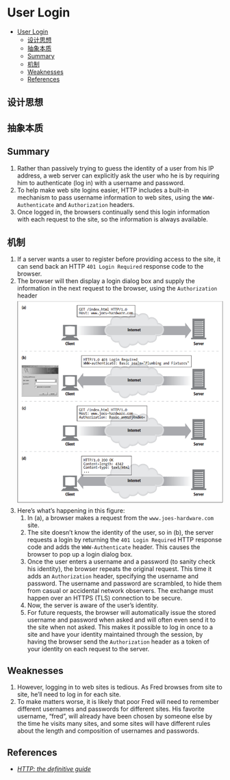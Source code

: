 # User Login


<!-- TOC -->

- [User Login](#user-login)
    - [设计思想](#设计思想)
    - [抽象本质](#抽象本质)
    - [Summary](#summary)
    - [机制](#机制)
    - [Weaknesses](#weaknesses)
    - [References](#references)

<!-- /TOC -->


## 设计思想


## 抽象本质


## Summary
1. Rather than passively trying to guess the identity of a user from his IP address, a web server can explicitly ask the user who he is by requiring him to authenticate (log in) with a username and password.
2. To help make web site logins easier, HTTP includes a built-in mechanism to pass username information to web sites, using the `WWW-Authenticate` and `Authorization` headers. 
3. Once logged in, the browsers continually send this login information with each request to the site, so the information is always available. 


## 机制
1. If a server wants a user to register before providing access to the site, it can send back an HTTP `401 Login Required` response code to the browser. 
2. The browser will then display a login dialog box and supply the information in the next request to the browser, using the `Authorization` header
    <img src="./images/01.png" width="600" style="display: block; margin: 5px 0 10px 0;" />
3. Here’s what’s happening in this figure:
    1. In (a), a browser makes a request from the `www.joes-hardware.com` site.
    2. The site doesn’t know the identity of the user, so in (b), the server requests a login by returning the `401 Login Required` HTTP response code and adds the `WWW-Authenticate` header. This causes the browser to pop up a login dialog box.
    3. Once the user enters a username and a password (to sanity check his identity), the browser repeats the original request. This time it adds an `Authorization` header, specifying the username and password. The username and password are scrambled, to hide them from casual or accidental network observers. The exchange must happen over an HTTPS (TLS) connection to be secure.
    4. Now, the server is aware of the user’s identity.
    5. For future requests, the browser will automatically issue the stored username and password when asked and will often even send it to the site when not asked. This makes it possible to log in once to a site and have your identity maintained through the session, by having the browser send the `Authorization` header as a token of your identity on each request to the server.


## Weaknesses
1. However, logging in to web sites is tedious. As Fred browses from site to site, he’ll need to log in for each site. 
2. To make matters worse, it is likely that poor Fred will need to remember different usernames and passwords for different sites. His favorite username, “fred”, will already have been chosen by someone else by the time he visits many sites, and some sites will have different rules about the length and composition of usernames and passwords.


## References
* [*HTTP: the definitive guide*](https://book.douban.com/subject/1440226/)